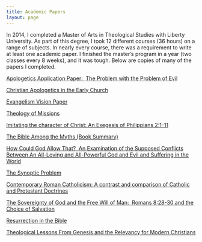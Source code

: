 ```yaml
---
title: Academic Papers
layout: page
---
```


In 2014, I completed a Master of Arts in Theological Studies with Liberty University. As part of this degree, I took 12 different courses (36 hours) on a range of subjects.  In nearly every course, there was a requirement to write at least one academic paper.  I finished the master’s program in a year (two classes every 8 weeks), and it was tough.  Below are copies of many of the papers I completed.

<a href="/documents/Smith_APOL500-Apologetics-Application-Paper-Final.pdf" target="_blank">Apologetics Application Paper:  The Problem with the Problem of Evil</a>

<a href="/documents/Smith_CHHI510_Research-Paper_Apologetics-in-the-Early-Church_Final.pdf" target="_blank">Christian Apologetics in the Early Church</a>

<a href="/documents/Smith_Evangelsim-Vision-Paper_EVAN525.pdf" target="_blank">Evangelism Vision Paper</a>

<a href="/documents/Smith_GLST500-Theology-of-Missions-Paper.pdf" target="_blank">Theology of Missions</a>

<a href="/documents/NBST610_Exegetical-Paper-Passage-Final_Smith.pdf" target="_blank">Imitating the character of Christ: An Exegesis of Philippians 2:1-11</a>

<a href="/documents/OBST510_The-Bible-Among-the-Myths.pdf" target="_blank">The Bible Among the Myths (Book Summary)</a>

<a href="/documents/How-Could-God-Allow-That.pdf" target="_blank">How Could God Allow That?  An Examination of the Supposed Conflicts Between An All-Loving and All-Powerful God and Evil and Suffering in the World</a>

<a href="/documents/Smith_NBST510_Synoptic-Problem-Paper.pdf" target="_blank">The Synoptic Problem</a>

<a href="/documents/">Contemporary Roman Catholicism: A contrast and comparison of Catholic and Protestant Doctrines</a>

<a href="/documents/THEO525_Research-Paper_Romans-8-28-30_Final.pdf" target="_blank">The Sovereignty of God and the Free Will of Man:  Romans 8:28-30 and the Choice of Salvation</a>

<a href="/documents/THEO530_Smith_Research-Paper-Resurrection-in-the-Bible.pdf" target="_blank">Resurrection in the Bible</a>

<a href="/documents/Smith_THEO626_Theological-Lessons-From-Genesis-And-The-Relevancy-For-Modern-Christians.pdf" target="_blank">Theological Lessons From Genesis and the Relevancy for Modern Christians</a>
